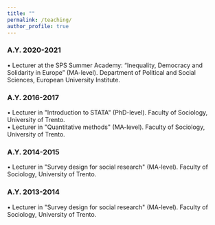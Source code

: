 ```yaml
---
title: ""
permalink: /teaching/
author_profile: true
---
```


### A.Y. 2020-2021
•	Lecturer at the SPS Summer Academy: “Inequality, Democracy and Solidarity in Europe” (MA-level). Department of Political and Social Sciences, European University Institute.

### A.Y. 2016-2017
•	Lecturer in "Introduction to STATA" (PhD-level). Faculty of Sociology, University of Trento.<br/>• Lecturer in "Quantitative methods" (MA-level). Faculty of Sociology, University of Trento.

### A.Y. 2014-2015
•	Lecturer in "Survey design for social research" (MA-level). Faculty of Sociology, University of Trento.

### A.Y. 2013-2014
•	Lecturer in "Survey design for social research" (MA-level). Faculty of Sociology, University of Trento.





